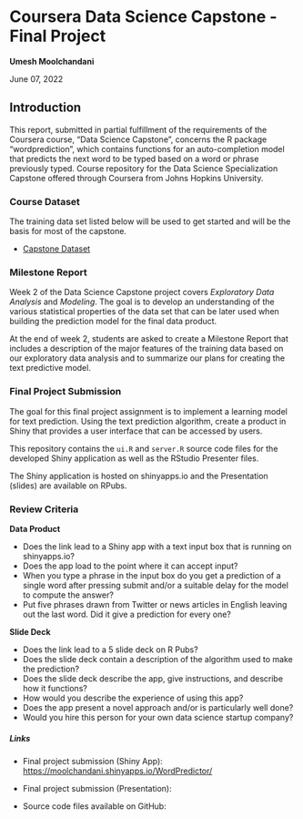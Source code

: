# Coursera Data Science Capstone - Final Project

**Umesh Moolchandani**

June 07, 2022

## Introduction

This report, submitted in partial fulfillment of the requirements of the Coursera course, “Data Science Capstone”, concerns the R package “wordprediction”, which contains functions for an auto-completion model that predicts the next word to be typed based on a word or phrase previously typed. Course repository for the Data Science Specialization Capstone offered through Coursera from Johns Hopkins University.

### Course Dataset

The training data set listed below will be used to get started and will be the basis for most of the capstone.

* [Capstone Dataset](https://d396qusza40orc.cloudfront.net/dsscapstone/dataset/Coursera-SwiftKey.zip)

### Milestone Report

Week 2 of the Data Science Capstone project covers *Exploratory Data Analysis* and *Modeling*. The goal is to develop an understanding of the various
statistical properties of the data set that can be later used when building the prediction model for the final data product.

At the end of week 2, students are asked to create a Milestone Report that includes a description of the major features of the training data based on our
exploratory data analysis and to summarize our plans for creating the text predictive model.

### Final Project Submission

The goal for this final project assignment is to implement a learning model for
text prediction. Using the text prediction algorithm, create a product in Shiny
that provides a user interface that can be accessed by users.

This repository contains the `ui.R` and `server.R` source code files for the
developed Shiny application as well as the RStudio Presenter files.

The Shiny application is hosted on shinyapps.io and the Presentation (slides)
are available on RPubs.

### Review Criteria

**Data Product**

* Does the link lead to a Shiny app with a text input box that is running on shinyapps.io?
* Does the app load to the point where it can accept input?
* When you type a phrase in the input box do you get a prediction of a single word after pressing submit and/or a suitable delay for the model to compute the answer?
* Put five phrases drawn from Twitter or news articles in English leaving out the last word. Did it give a prediction for every one?

**Slide Deck**

* Does the link lead to a 5 slide deck on R Pubs?
* Does the slide deck contain a description of the algorithm used to make the prediction?
* Does the slide deck describe the app, give instructions, and describe how it functions?
* How would you describe the experience of using this app?
* Does the app present a novel approach and/or is particularly well done?
* Would you hire this person for your own data science startup company?

##### Links

* Final project submission (Shiny App): <a target="_blank"  href="https://moolchandani.shinyapps.io/WordPredictor/">https://moolchandani.shinyapps.io/WordPredictor/</a>

* Final project submission (Presentation): <a target="_blank"  href=""></a>

* Source code files available on GitHub: <a target="_blank"   href=""></a>
